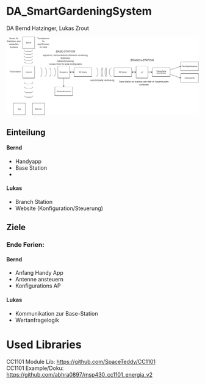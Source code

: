 # DA_SmartGardeningSystem
DA Bernd Hatzinger, Lukas Zrout

<img src="./Aufgabenstellung/SmartGardeningSystem_V2.png">

## Einteilung
#### Bernd
- Handyapp
- Base Station
- 
#### Lukas
- Branch Station
- Website (Konfiguration/Steuerung)

## Ziele
### Ende Ferien:
#### Bernd
- Anfang Handy App
- Antenne ansteuern
- Konfigurations AP
#### Lukas
- Kommunikation zur Base-Station
- Wertanfragelogik

# Used Libraries

CC1101 Module Lib: https://github.com/SpaceTeddy/CC1101<br>
CC1101 Example/Doku: https://github.com/abhra0897/msp430_cc1101_energia_v2
